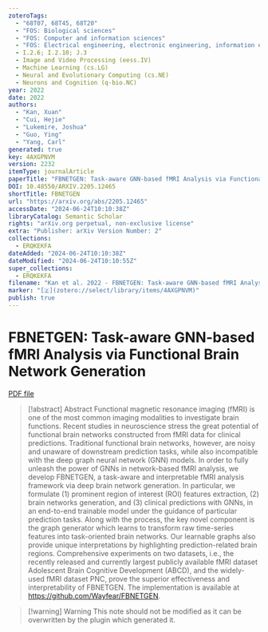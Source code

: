 ```yaml
---
zoteroTags:
  - "68T07, 68T45, 68T20"
  - "FOS: Biological sciences"
  - "FOS: Computer and information sciences"
  - "FOS: Electrical engineering, electronic engineering, information engineering"
  - I.2.6; I.2.10; J.3
  - Image and Video Processing (eess.IV)
  - Machine Learning (cs.LG)
  - Neural and Evolutionary Computing (cs.NE)
  - Neurons and Cognition (q-bio.NC)
year: 2022
date: 2022
authors:
  - "Kan, Xuan"
  - "Cui, Hejie"
  - "Lukemire, Joshua"
  - "Guo, Ying"
  - "Yang, Carl"
generated: true
key: 4AXGPNVM
version: 2232
itemType: journalArticle
paperTitle: "FBNETGEN: Task-aware GNN-based fMRI Analysis via Functional Brain Network Generation"
DOI: 10.48550/ARXIV.2205.12465
shortTitle: FBNETGEN
url: "https://arxiv.org/abs/2205.12465"
accessDate: "2024-06-24T10:10:38Z"
libraryCatalog: Semantic Scholar
rights: "arXiv.org perpetual, non-exclusive license"
extra: "Publisher: arXiv Version Number: 2"
collections:
  - ERQKEKFA
dateAdded: "2024-06-24T10:10:38Z"
dateModified: "2024-06-24T10:10:55Z"
super_collections:
  - ERQKEKFA
filename: "Kan et al. 2022 - FBNETGEN: Task-aware GNN-based fMRI Analysis via Functional Brain Network Generation.pdf"
marker: "[🇿](zotero://select/library/items/4AXGPNVM)"
publish: true
---
```

# FBNETGEN: Task-aware GNN-based fMRI Analysis via Functional Brain Network Generation

[PDF file](/Papers/PDFs/Kan%20et%20al.%202022%20-%20FBNETGEN:%20Task-aware%20GNN-based%20fMRI%20Analysis%20via%20Functional%20Brain%20Network%20Generation.pdf)

> [!abstract] Abstract
> Functional magnetic resonance imaging (fMRI) is one of the most common imaging modalities to investigate brain functions. Recent studies in neuroscience stress the great potential of functional brain networks constructed from fMRI data for clinical predictions. Traditional functional brain networks, however, are noisy and unaware of downstream prediction tasks, while also incompatible with the deep graph neural network (GNN) models. In order to fully unleash the power of GNNs in network-based fMRI analysis, we develop FBNETGEN, a task-aware and interpretable fMRI analysis framework via deep brain network generation. In particular, we formulate (1) prominent region of interest (ROI) features extraction, (2) brain networks generation, and (3) clinical predictions with GNNs, in an end-to-end trainable model under the guidance of particular prediction tasks. Along with the process, the key novel component is the graph generator which learns to transform raw time-series features into task-oriented brain networks. Our learnable graphs also provide unique interpretations by highlighting prediction-related brain regions. Comprehensive experiments on two datasets, i.e., the recently released and currently largest publicly available fMRI dataset Adolescent Brain Cognitive Development (ABCD), and the widely-used fMRI dataset PNC, prove the superior effectiveness and interpretability of FBNETGEN. The implementation is available at https://github.com/Wayfear/FBNETGEN.

>[!warning] Warning
> This note should not be modified as it can be overwritten by the plugin which generated it.

